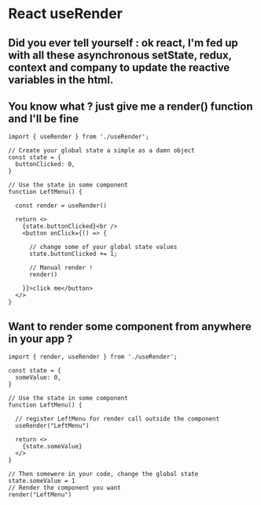 # React useRender

## Did you ever tell yourself : ok react, I'm fed up with all these asynchronous setState, redux, context and company to update the reactive variables in the html.


## You know what ? just give me a render() function and I'll be fine

```tsx
import { useRender } from './useRender';

// Create your global state a simple as a damn object
const state = {
  buttonClicked: 0,
}

// Use the state in some component
function LeftMenu() {
  
  const render = useRender()
  
  return <>
    {state.buttonClicked}<br />
    <button onClick={() => {
      
      // change some of your global state values
      state.buttonClicked += 1;
      
      // Manual render !
      render()

    }}>click me</button>
  </>
}

```


## Want to render some component from anywhere in your app ? 

```tsx 
import { render, useRender } from './useRender';

const state = {
  someValue: 0,
}

// Use the state in some component
function LeftMenu() {
  
  // register LeftMenu for render call outside the component
  useRender("LeftMenu")
  
  return <>
    {state.someValue}
  </>
}

// Then somewere in your code, change the global state
state.someValue = 1
// Render the component you want
render("LeftMenu")


```
